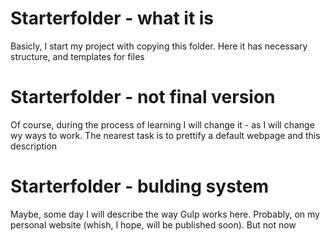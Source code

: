 # Starterfolder - what it is

Basicly, I start my project with copying this folder. Here it has necessary structure, and templates for files

# Starterfolder - not final version

Of course, during the process of learning I will change it - as I will change wy ways to work. The nearest task is to prettify a default webpage and this description

# Starterfolder - bulding system

Maybe, some day I will describe the way Gulp works here. Probably, on my personal website (whish, I hope, will be published soon). But not now
